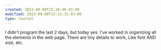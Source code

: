 ```yaml
---
created: 2023-09-08T15:10:46-03:00
modified: 2023-09-08T15:12:31-03:00
type: Journal
---
```


I didn't program the last 2 days, but today yes. I've worked in organizing all the elements in the web page. There are tiny details to work, Like font AND size, etc.
